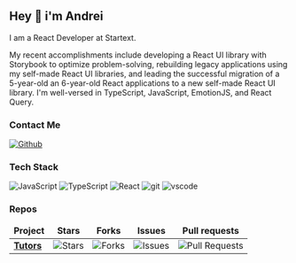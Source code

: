 ## Hey 👋 i'm Andrei
I am a React Developer at Startext. 

My recent accomplishments include developing a React UI library with Storybook to optimize problem-solving, rebuilding legacy applications using my self-made React UI libraries, and leading the successful migration of a 5-year-old an 6-year-old React applications to a new self-made React UI library. I'm well-versed in TypeScript, JavaScript, EmotionJS, and React Query.


### Contact Me

<p>
<a href="https://github.com/katzila" target="_blank">
<img alt="Github" src="https://img.shields.io/badge/GitHub-%2312100E.svg?&style=for-the-badge&logo=Github&logoColor=white" />
</a>
</p>

### Tech Stack

<p>
<img alt="JavaScript" src="https://img.shields.io/badge/-Javascript-fcdc00?style=flat-square&logo=javascript&logoColor=white" />
<img alt="TypeScript" src="https://img.shields.io/badge/-TypeScript-007ACC?style=flat-square&logo=typescript&logoColor=white" />
<img alt="React" src="https://img.shields.io/badge/-React-45b8d8?style=flat-square&logo=react&logoColor=white" />
<img alt="git" src="https://img.shields.io/badge/-Git-F05032?style=flat-square&logo=git&logoColor=white" />
<img alt="vscode" src="https://img.shields.io/badge/-VSCode-007acc?style=flat-square&logo=visualstudiocode&logoColor=white" />
</p>

### Repos

<table>
  <thead align="center">
    <tr border: none;>
      <td><b>Project</b></td>
      <td><b>Stars</b></td>
      <td><b>Forks</b></td>
      <td><b>Issues</b></td>
      <td><b>Pull requests</b></td>
    </tr>
  </thead>
  <tbody>
    <tr>
      <td><a href="https:/github.com/katzila/chemistry"><b>Tutors</b></a></td>
      <td><img alt="Stars" src="https://img.shields.io/github/stars/katzila/chemistry?style=flat-square&labelColor=343b41"/></td>
      <td><img alt="Forks" src="https://img.shields.io/github/forks/katzila/chemistry?style=flat-square&labelColor=343b41"/></td>
      <td><img alt="Issues" src="https://img.shields.io/github/issues/katzila/chemistry?style=flat-square&labelColor=343b41"/></td>
      <td><img alt="Pull Requests" src="https://img.shields.io/github/issues-pr/katzila/chemistry?style=flat-square&labelColor=343b41"/></td>
    </tr>
  </tbody>
</table>
